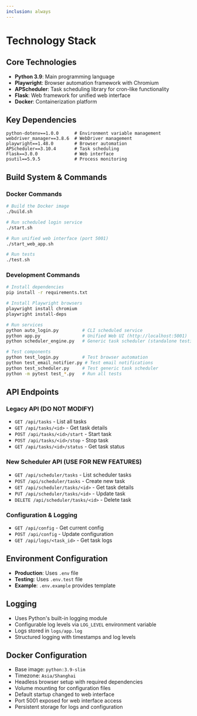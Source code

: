 ```yaml
---
inclusion: always
---
```


# Technology Stack

## Core Technologies

- **Python 3.9**: Main programming language
- **Playwright**: Browser automation framework with Chromium
- **APScheduler**: Task scheduling library for cron-like functionality
- **Flask**: Web framework for unified web interface
- **Docker**: Containerization platform

## Key Dependencies

```
python-dotenv==1.0.0      # Environment variable management
webdriver_manager==3.8.6  # WebDriver management
playwright==1.48.0        # Browser automation
APScheduler==3.10.4       # Task scheduling
Flask==3.0.0              # Web interface
psutil==5.9.5             # Process monitoring
```

## Build System & Commands

### Docker Commands
```bash
# Build the Docker image
./build.sh

# Run scheduled login service
./start.sh

# Run unified web interface (port 5001)
./start_web_app.sh

# Run tests
./test.sh
```

### Development Commands
```bash
# Install dependencies
pip install -r requirements.txt

# Install Playwright browsers
playwright install chromium
playwright install-deps

# Run services
python auto_login.py         # CLI scheduled service
python app.py                # Unified Web UI (http://localhost:5001)
python scheduler_engine.py   # Generic task scheduler (standalone testing)

# Test components
python test_login.py         # Test browser automation
python test_email_notifier.py # Test email notifications
python test_scheduler.py     # Test generic task scheduler
python -m pytest test_*.py   # Run all tests
```

## API Endpoints

### Legacy API (DO NOT MODIFY)
- `GET /api/tasks` - List all tasks
- `GET /api/tasks/<id>` - Get task details
- `POST /api/tasks/<id>/start` - Start task
- `POST /api/tasks/<id>/stop` - Stop task
- `GET /api/tasks/<id>/status` - Get task status

### New Scheduler API (USE FOR NEW FEATURES)
- `GET /api/scheduler/tasks` - List scheduler tasks
- `POST /api/scheduler/tasks` - Create new task
- `GET /api/scheduler/tasks/<id>` - Get task details
- `PUT /api/scheduler/tasks/<id>` - Update task
- `DELETE /api/scheduler/tasks/<id>` - Delete task

### Configuration & Logging
- `GET /api/config` - Get current config
- `POST /api/config` - Update configuration
- `GET /api/logs/<task_id>` - Get task logs

## Environment Configuration

- **Production**: Uses `.env` file
- **Testing**: Uses `.env.test` file
- **Example**: `.env.example` provides template

## Logging

- Uses Python's built-in logging module
- Configurable log levels via `LOG_LEVEL` environment variable
- Logs stored in `logs/app.log`
- Structured logging with timestamps and log levels

## Docker Configuration

- Base image: `python:3.9-slim`
- Timezone: `Asia/Shanghai`
- Headless browser setup with required dependencies
- Volume mounting for configuration files
- Default startup changed to web interface
- Port 5001 exposed for web interface access
- Persistent storage for logs and configuration